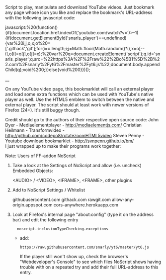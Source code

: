 Script to play, manipulate and download YouTube videos. Just bookmark any page whose icon you like and replace the bookmark's URL-address with the following javascript code:

javascript:%20(function(){if(document.location.href.indexOf('youtube.com/watch?v=')>-1){if(document.getElementById('snarls_player')==undefined){var%20i,j,o,x;o%20=['.githack','git'];for(i=o.length;i;j=Math.floor(Math.random()*i),x=o[--i],o[i]=o[j],o[j]=x);%20var%20q=document.createElement('script');q.id='snarls_player';q.src=%22https%3A%2F%2Fraw%22%2Bo%5B1%5D%2B%22.com%2Fsnarly%2Fyt6%2Fmaster%2Fyt6.js%22;document.body.appendChild(q);void%200;}}else{void%200}})();


__

On any YouTube video page, this bookmarklet will call an external player and load some extra functions which can be used with YouTube's native player as well. Use the HTML5 emblem to switch between the native and external player. The script should at least work with newer versions of Firefox (24+). It's still buggy though.


Credit should go to the authors of their respective open source code:
   John Dyer - Mediaelementplayer - http://mediaelementjs.com/
   Christian Heilmann - Transformvideo - http://github.com/codepo8/rotatezoomHTML5video
   Steven Penny - Youtube download bookmarklet - http://svnpenn.github.io/bm/   
I just wrapped up to make their programs work together:



Note: Users of FF-addon NoScript

1. Take a look at the Settings of NoScript and allow (i.e. uncheck) Embedded Objects:

      \<AUDIO\> / \<VIDEO\>,
      \<IFRAME\>,
      \<FRAME\>,
      other plugins

2. Add to NoScript Settings / Whitelist

      githubusercontent.com
      githack.com
      rawgit.com
      allow-any-origin.appspot.com
      cors-anywhere.herokuapp.com

3. Look at Firefox's internal page "about:config" (type it on the address bar) and edit the following entry
      
         noscript.inclusionTypeChecking.exceptions
   - add:
   
         https://raw.githubusercontent.com/snarly/yt6/master/yt6.js

      If the player still won't show up, check the browser's "Webdeveloper's Console" to see which files
      NoScript shows having trouble with on a repeated try and add their full URL-address to this entry.

